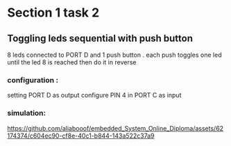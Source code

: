 # Section 1 task 2
## Toggling leds sequential with push button
8 leds connected to PORT D and 1 push button .
each push toggles one led until the led 8 is reached then do it in reverse
### configuration :
setting PORT D as output 
configure PIN 4 in PORT C as input 

### simulation:


https://github.com/aliabooof/embedded_System_Online_Diploma/assets/62174374/c604ec90-cf8e-40c1-b844-143a522c37a9


